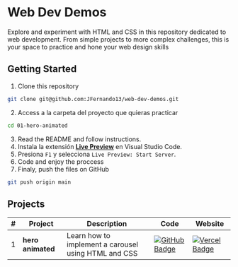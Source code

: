 # Web Dev Demos

Explore and experiment with HTML and CSS in this repository dedicated to web development. From simple projects to more complex challenges, this is your space to practice and hone your web design skills

## Getting Started

1. Clone this repository

```bash
git clone git@github.com:JFernando13/web-dev-demos.git
```

2. Access a la carpeta del proyecto que quieras practicar

```bash
cd 01-hero-animated
```

3. Read the README and follow instructions.
4. Instala la extensión [**Live Preview**](https://marketplace.visualstudio.com/items?itemName=ms-vscode.live-server) en Visual Studio Code.
5. Presiona `F1` y selecciona `Live Preview: Start Server`.
6. Code and enjoy the proccess
7. Finaly, push the files on GitHub

```bash
git push origin main
```

## Projects

| #   | Project           | Description                                          | Code                                                                                                                                                    | Website                                                                                                                                         |
| --- | ----------------- | ---------------------------------------------------- | ------------------------------------------------------------------------------------------------------------------------------------------------------- | ----------------------------------------------------------------------------------------------------------------------------------------------- |
| 1   | **hero animated** | Learn how to implement a carousel using HTML and CSS | [![GitHub Badge](https://img.shields.io/badge/Código-181717?logo=github&logoColor=fff&style=flat-square)](https://github.com/JFernando13/hero-animated) | [![Vercel Badge](https://img.shields.io/badge/Website-000?logo=vercel&logoColor=fff&style=flat-square)](https://hero-animated-demo.netlify.app) |
